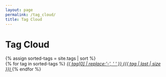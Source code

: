 ```yaml
---
layout: page
permalink: /tag_cloud/
title: Tag Cloud
---
```

# Tag Cloud 

<div>
  {% assign sorted-tags = site.tags | sort %}
  <div class="tags-full-list">
    {% for tag in sorted-tags %}
		<a href="/menu/taglist#{{ tag[0] | slugify }}" class="simple-tag" style="font-size: {{ tag | last | size  |  times: 10 | plus: 200  }}%">
			<i class="fa fa-tag" aria-hidden="true">
				{{ tag[0] | replace:'-', ' ' }} ({{ tag | last | size }})
			</i>
		</a>
    {% endfor %}
  </div>
</div>

